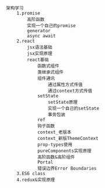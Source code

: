 #

    架构学习
        1.promise
            高阶函数
            实现一个自己的promise
            generator
            async await
        2.react
            jsx语法基础
            jsx实现原理
            react基础
                函数式组件
                类继承式组件
                组件通讯
                    通过属性方式传值
                    通过context方式传值
                setState
                    setState原理
                    实现一个自己的setState
                    事务包装
                ref
                钩子函数
                context_老版本
                context_新版ThemeContext
                prop-types使用
                pureComponents实现原理
                高阶函数&高阶组件
                Portal
                错误边界Error Boundaries
        3.ES6 class
        4.redux&实现原理
